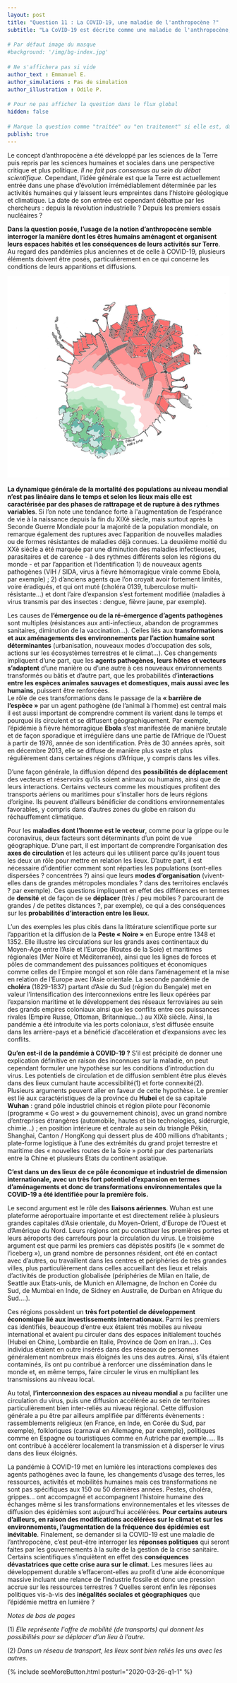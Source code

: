 ```yaml
---
layout: post
title: "Question 11 : La COVID-19, une maladie de l'anthropocène ?"
subtitle: "La CoVID-19 est décrite comme une maladie de l'anthropocène, dont la propagation est liée à la façon dont les êtres humains habitent et utilisent la Terre. Est-il possible d'en savoir plus à ce sujet ?"

# Par défaut image du masque
#background: '/img/bg-index.jpg'

# Ne s'affichera pas si vide
author_text : Emmanuel E.
author_simulations : Pas de simulation
author_illustration : Odile P.

# Pour ne pas afficher la question dans le flux global
hidden: false

# Marque la question comme "traitée" ou "en traitement" si elle est, dans cette ordre, publiée ou non
publish: true
---
```


Le concept d’anthropocène a été développé par les sciences de la Terre puis repris par les sciences humaines et sociales dans une perspective critique et plus politique. *Il ne fait pas consensus au sein du débat scientifique.* Cependant, l’idée générale est que la Terre est actuellement entrée dans une phase d’évolution irrémédiablement déterminée par les activités humaines qui y laissent leurs empreintes dans l’histoire géologique et climatique. La date de son entrée est cependant débattue par les chercheurs : depuis la révolution industrielle ? Depuis les premiers essais nucléaires ? 

**Dans la question posée, l’usage de la notion d’anthropocène semble interroger la manière dont les êtres humains aménagent et organisent leurs espaces habités et les conséquences de leurs activités sur Terre**. Au regard des pandémies plus anciennes et de celle à COVID-19, plusieurs éléments doivent être posés, particulièrement en ce qui concerne les conditions de leurs apparitions et diffusions.

<img src="/img/posts/Q11_1.jpg" class="full-size">
	
**La dynamique générale de la mortalité des populations au niveau mondial n’est pas linéaire dans le temps et selon les lieux mais elle est caractérisée par des phases de rattrapage et de rupture à des rythmes variables**. Si l’on note une tendance forte à l'augmentation de l’espérance de vie à la naissance depuis la fin du XIXè siècle, mais surtout après la Seconde Guerre Mondiale pour la majorité de la population mondiale, on remarque également des ruptures avec l’apparition de nouvelles maladies ou de formes résistantes de maladies déjà connues. 
La deuxième moitié du XXè siècle a été marquée par une diminution des maladies infectieuses, parasitaires et de carence  - à des rythmes différents selon les régions du monde - et par l’apparition et l’identification 1) de nouveaux agents pathogènes (VIH / SIDA, virus à fièvre hémorragique virale comme Ebola, par exemple) ;  2) d’anciens agents que l’on croyait avoir fortement limités, voire éradiqués, et qui ont muté (choléra 0139, tuberculose multi-résistante…) et dont l’aire d’expansion s’est fortement modifiée (maladies à virus transmis par des insectes : dengue, fièvre jaune, par exemple). 
	
Les causes de **l’émergence ou de la ré-émergence d’agents pathogènes** sont multiples (résistances aux anti-infectieux, abandon de programmes sanitaires, diminution de la vaccination…). Celles liés aux **transformations et aux aménagements des environnements par l’action humaine sont déterminantes** (urbanisation, nouveaux modes d’occupation des sols, actions sur les écosystèmes terrestres et le climat…). 
Ces changements impliquent d’une part, que les **agents pathogènes, leurs hôtes et vecteurs s’adaptent** d’une manière ou d’une autre à ces nouveaux environnements transformés ou bâtis et d’autre part, que les probabilités d’**interactions entre les espèces animales sauvages et domestiques, mais aussi avec les humains**, puissent être renforcées.  
Le rôle de ces transformations dans le passage de la **« barrière de l’espèce »** par un agent pathogène (de l’animal à l’homme) est central mais il est aussi important de comprendre comment ils varient dans le temps et pourquoi ils circulent et se diffusent géographiquement. Par exemple, l’épidémie à fièvre hémorragique **Ebola** s’est manifestée de manière brutale et de façon sporadique et irrégulière dans une partie de l’Afrique de l’Ouest à partir de 1976, année de son identification. Près de 30 années après, soit en décembre 2013, elle se diffuse de manière plus vaste et plus régulièrement dans certaines régions d’Afrique, y compris dans les villes. 
	
D’une façon générale, la diffusion dépend des **possibilités de déplacement** des vecteurs et réservoirs qu’ils soient animaux ou humains, ainsi que de leurs interactions. Certains vecteurs comme les moustiques profitent des transports aériens ou maritimes pour s’installer hors de leurs régions d’origine. Ils peuvent d’ailleurs bénéficier de conditions environnementales favorables, y compris dans d’autres zones du globe en raison du réchauffement climatique. 

Pour les **maladies dont l’homme est le vecteur**, comme pour la grippe ou le coronavirus, deux facteurs sont déterminants d’un point de vue géographique. 
D’une part, il est important de comprendre l’organisation des **axes de circulation** et les acteurs qui les utilisent parce qu’ils jouent tous les deux un rôle pour mettre en relation les lieux. 
D’autre part, il est nécessaire d’identifier comment sont réparties les populations (sont-elles dispersées ? concentrées ?) ainsi que leurs **modes d’organisation** (vivent-elles dans de grandes métropoles mondiales ? dans des territoires enclavés ? par exemple). Ces questions impliquent en effet des différences en termes de **densité** et de façon de se **déplacer** (très / peu mobiles ? parcourant de grandes / de petites distances ?, par exemple), ce qui a des conséquences sur les **probabilités d’interaction entre les lieux**.  

L’un des exemples les plus cités dans la littérature scientifique porte sur l’apparition et la diffusion de la **Peste « Noire »** en Europe entre 1348 et 1352. Elle illustre les circulations sur les grands axes continentaux du Moyen-Age entre l’Asie et l’Europe (Routes de la Soie) et maritimes régionales (Mer Noire et Méditerranée), ainsi que les lignes de forces et pôles de commandement des puissances politiques et économiques comme celles de l’Empire mongol et son rôle dans l’aménagement et la mise en relation de l’Europe avec l’Asie orientale. La seconde pandémie de **choléra** (1829-1837) partant d’Asie du Sud (région du Bengale) met en valeur l’intensification des interconnexions entre les lieux opérées par l’expansion maritime et le développement des réseaux ferroviaires au sein des grands empires coloniaux ainsi que les conflits entre ces puissances rivales (Empire Russe, Ottoman, Britannique…) au XIXè siècle. Ainsi, la pandémie a été introduite via les ports coloniaux, s’est diffusée ensuite dans les arrière-pays et a bénéficié d’accélération et d’expansions avec les conflits.
	
**Qu’en est-il de la pandémie à COVID-19 ?** S’il est précipité de donner une explication définitive en raison des inconnues sur la maladie, on peut cependant formuler une hypothèse sur les conditions d’introduction du virus. Les potentiels de circulation et de diffusion semblent être plus élevés dans des lieux cumulant haute accessibilité(1) et forte connexité(2). Plusieurs arguments peuvent aller en faveur de cette hypothèse. 
Le premier est lié aux caractéristiques de la province du **Hubei** et de sa capitale **Wuhan** : grand pôle industriel chinois et région pilote pour l’économie  (programme « Go west » du gouvernement chinois), avec un grand nombre d’entreprises étrangères (automobile, hautes et bio technologies, sidérurgie, chimie…) ; en position intérieure et centrale au sein du triangle Pékin, Shanghai, Canton / HongKong qui dessert plus de 400 millions d’habitants ; plate-forme logistique à l’une des extrémités du grand projet terrestre et maritime des « nouvelles routes de la Soie » porté par des partenariats entre la Chine et plusieurs Etats du continent asiatique. 

**C’est dans un des lieux de ce pôle économique et industriel de dimension internationale, avec un très fort potentiel d’expansion en termes d’aménagements et donc de transformations environnementales que la COVID-19 a été identifiée pour la première fois.**

Le second argument est le rôle des **liaisons aériennes**. Wuhan est une plateforme aéroportuaire importante et est directement reliée à plusieurs grandes capitales d’Asie orientale, du Moyen-Orient, d’Europe de l’Ouest et d’Amérique du Nord. Leurs régions ont pu constituer les premières portes et leurs aéroports des carrefours pour la circulation du virus. Le troisième argument est que parmi les premiers cas dépistés positifs (le « sommet de l’iceberg »), un grand nombre de personnes résident, ont été en contact avec d’autres, ou travaillent dans les centres et périphéries de très grandes villes, plus particulièrement dans celles accueillant des lieux et relais d’activités de production globalisée (périphéries de Milan en Italie, de Seattle aux Etats-unis, de Munich en Allemagne, de Inchon en Corée du Sud, de Mumbai en Inde, de Sidney en Australie, de Durban en Afrique du Sud….).

Ces régions possèdent un **très fort potentiel de développement économique lié aux investissements internationaux**. Parmi les premiers cas identifiés, beaucoup d’entre eux étaient très mobiles au niveau international et avaient pu circuler dans des espaces initialement touchés (Hubei en Chine, Lombardie en Italie, Province de Qom en Iran…). Ces individus étaient en outre insérés dans des réseaux de personnes généralement nombreux mais éloignés les uns des autres. Ainsi, s’ils étaient contaminés, ils ont pu contribué à renforcer une dissémination dans le monde et, en même temps, faire circuler le virus en multipliant les transmissions au niveau local.

Au total, **l’interconnexion des espaces au niveau mondial** a pu faciliter une circulation du virus, puis une diffusion accélérée au sein de territoires particulièrement bien inter-reliés au niveau régional. Cette diffusion générale a pu être par ailleurs amplifiée par différents évènements : rassemblements religieux (en France, en Inde,  en Corée du Sud, par exemple), folkloriques (carnaval en Allemagne, par exemple), politiques comme en Espagne ou touristiques comme en Autriche par exemple….. Ils ont contribué à accélérer localement la transmission et à disperser le virus dans des lieux éloignés.

La pandémie à COVID-19 met en lumière les interactions complexes des agents pathogènes avec la faune, les changements d’usage des terres, les ressources, activités et mobilités humaines mais ces transformations ne sont pas spécifiques aux 150 ou 50 dernières années. Pestes, choléra, grippes… ont accompagné et accompagnent l’histoire humaine des échanges même si les transformations environnementales et les vitesses de diffusion des épidémies sont aujourd’hui accélérées. **Pour certains auteurs d’ailleurs, en raison des modifications accélérées sur le climat et sur les environnements, l’augmentation de la fréquence des épidémies est inévitable**. 
Finalement, se demander si la COVID-19 est une maladie de l’anthropocène, c’est peut-être interroger les **réponses politiques** qui seront faites par les gouvernements à la suite de la gestion de la crise sanitaire. Certains scientifiques s’inquiètent en effet des **conséquences dévastatrices que cette crise aura sur le climat**. Les mesures liées au développement durable s’effaceront-elles au profit d’une aide économique massive incluant une relance de l’industrie fossile et donc une pression accrue sur les ressources terrestres ? Quelles seront enfin les réponses politiques vis-à-vis des **inégalités sociales et géographiques** que l’épidémie mettra en lumière ?

*Notes de bas de pages*

(1) *Elle représente l'offre de mobilité (de transports) qui donnent les possibilités pour se déplacer d’un lieu à l’autre.*

(2) *Dans un réseau de transport, les lieux sont bien reliés les uns avec les autres.*


{% include seeMoreButton.html posturl="2020-03-26-q1-1" %}
